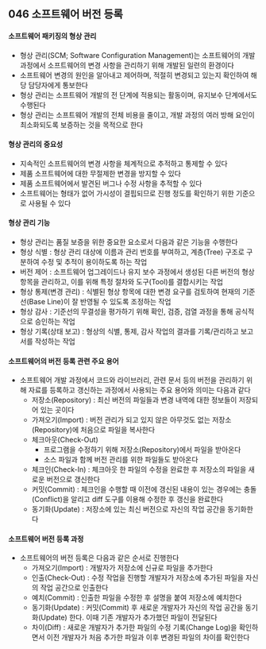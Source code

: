 ## 046 소프트웨어 버전 등록

#### 소프트웨어 패키징의 형상 관리

- 형상 관리(SCM; Software Configuration Management)는 소프트웨어의 개발 과정에서 소프트웨어의 변경 사항을 관리하기 위해 개발된 일련의 환경이다
- 소프트웨어 변경의 원인을 알아내고 제어하며, 적절히 변경되고 있는지 확인하여 해당 담당자에게 통보한다
- 형상 관리는 소프트웨어 개발의 전 단계에 적용되는 활동이며, 유지보수 단계에서도 수행된다
- 형상 관리는 소프트웨어 개발의 전체 비용을 줄이고, 개발 과정의 여러 방해 요인이 최소화되도록 보증하는 것을 목적으로 한다



#### 형상 관리의 중요성

- 지속적인 소프트웨어의 변경 사항을 체계적으로 추적하고 통제할 수 있다
- 제품 소프트웨어에 대한 무절제한 변경을 방지할 수 있다
- 제품 소프트웨어에서 발견된 버그나 수정 사항을 추적할 수 있다
- 소프트웨어는 형태가 없어 가시성이 결핍되므로 진행 정도를 확인하기 위한 기준으로 사용될 수 있다



#### 형상 관리 기능

- 형상 관리는 품질 보증을 위한 중요한 요소로서 다음과 같은 기능을 수행한다
- 형상 식별 : 형상 관리 대상에 이름과 관리 번호를 부여하고, 계층(Tree) 구조로 구분하여 수정 및 추적이 용이하도록 하는 작업
- 버전 제어 : 소프트웨어 업그레이드나 유지 보수 과정에서 생성된 다른 버전의 형상 항목을 관리하고, 이를 위해 특정 절차와 도구(Tool)를 결합시키는 작업
- 형상 통제(변경 관리) : 식별된 형상 항목에 대한 변경 요구를 검토하여 현재의 기준선(Base Line)이 잘 반영될 수 있도록 조정하는 작업
- 형상 감사 : 기준선의 무결성을 평가하기 위해 확인, 검증, 검열 과정을 통해 공식적으로 승인하는 작업
- 형상 기록(상태 보고) : 형상의 식별, 통제, 감사 작업의 결과를 기록/관리하고 보고서를 작성하는 작업



#### 소프트웨어의 버전 등록 관련 주요 용어

- 소프트웨어 개발 과정에서 코드와 라이브러리, 관련 문서 등의 버전을 관리하기 위해 자료를 등록하고 갱신하는 과정에서 사용되는 주요 용어와 의미는 다음과 같다
  - 저장소(Repository) : 최신 버전의 파일들과 변경 내역에 대한 정보들이 저장되어 있는 곳이다
  - 가져오기(Import) : 버전 관리가 되고 있지 않은 아무것도 없는 저장소(Repository)에 처음으로 파일을 복사한다
  - 체크아웃(Check-Out)
    - 프로그램을 수정하기 위해 저장소(Repository)에서 파일을 받아온다
    - 소스 파일과 함께 버전 관리를 위한 파일들도 받아온다
  - 체크인(Check-In) : 체크아웃 한 파일의 수정을 완료한 후 저장소의 파일을 새로운 버전으로 갱신한다
  - 커밋(Commit) : 체크인을 수행할 때 이전에 갱신된 내용이 있는 경우에는 충돌(Conflict)을 알리고 diff 도구를 이용해 수정한 후 갱신을 완료한다
  - 동기화(Update) : 저장소에 있는 최신 버전으로 자신의 작업 공간을 동기화한다



#### 소프트웨어 버전 등록 과정

- 소프트웨어의 버전 등록은 다음과 같은 순서로 진행한다
  - 가져오기(Import) : 개발자가 저장소에 신규로 파일을 추가한다
  - 인출(Check-Out) : 수정 작업을 진행할 개발자가 저장소에 추가된 파일을 자신의 작업 공간으로 인출한다
  - 예치(Commit) : 인출한 파일을 수정한 후 설명을 붙여 저장소에 예치한다
  - 동기화(Update) : 커밋(Commit) 후 새로운 개발자가 자신의 작업 공간을 동기화(Update) 한다. 이때 기존 개발자가 추가했던 파일이 전달된다
  - 차이(Diff) : 새로운 개발자가 추가한 파일의 수정 기록(Change Log)을 확인하면서 이전 개발자가 처음 추가한 파일과 이후 변경된 파일의 차이를 확인한다